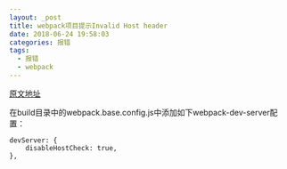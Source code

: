 ```yaml
---
layout: _post
title: webpack项目提示Invalid Host header
date: 2018-06-24 19:58:03
categories: 报错
tags:
  - 报错
  - webpack
---
```


[原文地址](https://blog.csdn.net/bodhiye/article/details/78523333)

在build目录中的webpack.base.config.js中添加如下webpack-dev-server配置：
```
devServer: {
    disableHostCheck: true,
},
```